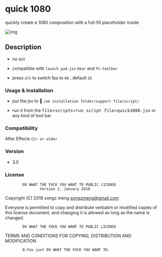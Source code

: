 # quick 1080

quickly create a 1080 composition with a full-fill placeholder inside

![img](https://ws4.sinaimg.cn/large/006tNbRwgy1fwkewxvakij31250gcglo.jpg)

## Description

- no `GUI`

- compatible with `launch pad.jsx` `kbar` and `ft-toolbar`
  
- press `alt` to switch fps to `60` , default  `25`

### Usage & Installation

- put the jsx to :open_file_folder: `/ae installation folder/support file/script/`

- run it from the <kbd>file</kbd>><kbd>scripts</kbd>><kbd>run script file</kbd>><kbd>quick1080.jsx</kbd> or any kind of tool bar

### Compatibility

  After Effects `CC+ or older`
  
### Version

- 3.0

### License

            DO WHAT THE FUCK YOU WANT TO PUBLIC LICENSE
                    Version 2, January 2018

 Copyright (C) 2018 songz meng <songzmeng@gmail.com>

 Everyone is permitted to copy and distribute verbatim or modified
 copies of this license document, and changing it is allowed as long
 as the name is changed.

            DO WHAT THE FUCK YOU WANT TO PUBLIC LICENSE
   TERMS AND CONDITIONS FOR COPYING, DISTRIBUTION AND MODIFICATION

            0.You just DO WHAT THE FUCK YOU WANT TO.
